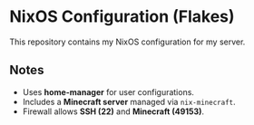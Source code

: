 # NixOS Configuration (Flakes)

This repository contains my NixOS configuration for my server.

## Notes

- Uses **home-manager** for user configurations.
- Includes a **Minecraft server** managed via `nix-minecraft`.
- Firewall allows **SSH (22)** and **Minecraft (49153)**.
